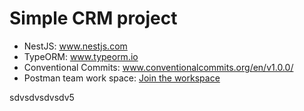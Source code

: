<h1> Simple CRM project </h1>

- NestJS: www.nestjs.com
- TypeORM: www.typeorm.io
- Conventional Commits: www.conventionalcommits.org/en/v1.0.0/
- Postman team work space: <a href="https://app.getpostman.com/join-team?invite_code=548b38ed2518b59f9c17a3401b675884">Join the workspace</a> 


sdvsdvsdvsdv5
